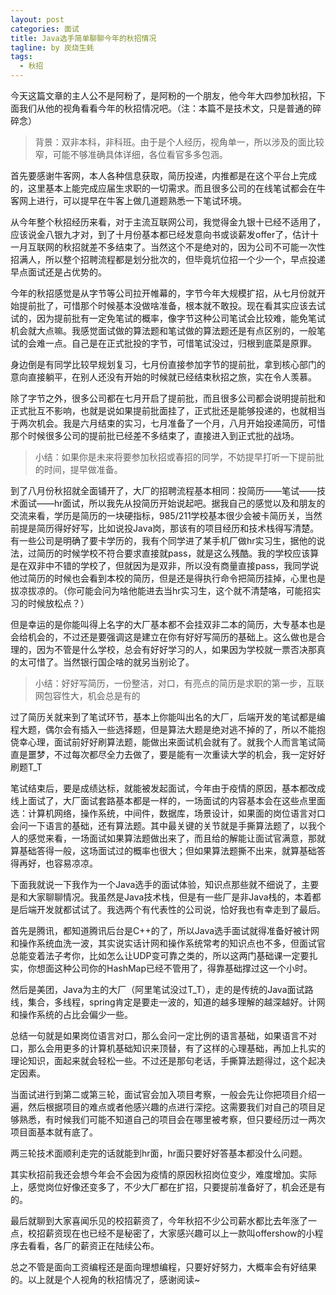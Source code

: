 ```yaml
---
layout: post
categories: 面试
title: Java选手简单聊聊今年的秋招情况
tagline: by 炭烧生蚝
tags: 
  - 秋招
---
```


今天这篇文章的主人公不是阿粉了，是阿粉的一个朋友，他今年大四参加秋招，下面我们从他的视角看看今年的秋招情况吧。（注：本篇不是技术文，只是普通的碎碎念）

<!--more-->

> 背景：双非本科，非科班。由于是个人经历，视角单一，所以涉及的面比较窄，可能不够准确具体详细，各位看官多多包涵。

首先要感谢牛客网，本人各种信息获取，简历投递，内推都是在这个平台上完成的，这里基本上能完成应届生求职的一切需求。而且很多公司的在线笔试都会在牛客网上进行，可以提早在牛客上做几道题熟悉一下笔试环境。

从今年整个秋招经历来看，对于主流互联网公司，我觉得金九银十已经不适用了，应该说金八银九才对，到了十月份基本都已经发意向书或谈薪发offer了，估计十一月互联网的秋招就差不多结束了。当然这个不是绝对的，因为公司不可能一次性招满人，所以整个招聘流程都是划分批次的，但毕竟坑位招一个少一个，早点投递早点面试还是占优势的。

今年的秋招感觉是从字节等公司拉开帷幕的，字节今年大规模扩招，从七月份就开始提前批了，可惜那个时候基本没做啥准备，根本就不敢投。现在看其实应该去试试的，因为提前批有一定免笔试的概率，像字节这种公司笔试会比较难，能免笔试机会就大点嘛。我感觉面试做的算法题和笔试做的算法题还是有点区别的，一般笔试的会难一点。自己是在正式批投的字节，可惜笔试没过，归根到底菜是原罪。

身边倒是有同学比较早规划复习，七月份直接参加字节的提前批，拿到核心部门的意向直接躺平，在别人还没有开始的时候就已经结束秋招之旅，实在令人羡慕。

除了字节之外，很多公司都在七月开启了提前批，而且很多公司都会说明提前批和正式批互不影响，也就是说如果提前批面挂了，正式批还是能够投递的，也就相当于两次机会。我是六月结束的实习，七月准备了一个月，八月开始投递简历，可惜那个时候很多公司的提前批已经差不多结束了，直接进入到正式批的战场。

> 小结：如果你是未来将要参加秋招或春招的同学，不妨提早打听一下提前批的时间，提早做准备。

到了八月份秋招就全面铺开了，大厂的招聘流程基本相同：投简历——笔试——技术面试——hr面试，所以我先从投简历开始说起吧。据我自己的感觉以及和朋友的交流来看，学历是简历的一块硬指标，985/211学校基本很少会被卡简历关，当然前提是简历得好好写，比如说投Java岗，那该有的项目经历和技术栈得写清楚。有一些公司是明确了要卡学历的，我有个同学进了某手机厂做hr实习生，据他的说法，过简历的时候学校不符合要求直接就pass，就是这么残酷。我的学校应该算是在双非中不错的学校了，但就因为是双非，所以没有商量直接pass，我同学说他过简历的时候也会看到本校的简历，但是还是得执行命令把简历挂掉，心里也是拔凉拔凉的。（你可能会问为啥他能进去当hr实习生，这个就不清楚咯，可能招实习的时候放松点？）

但是幸运的是你能叫得上名字的大厂基本都不会挂双非二本的简历，大专基本也是会给机会的，不过还是要强调这是建立在你有好好写简历的基础上。这么做也是合理的，因为不管是什么学校，总会有好好学习的人，如果因为学校就一票否决那真的太可惜了。当然银行国企啥的就另当别论了。

> 小结：好好写简历，一份整洁，对口，有亮点的简历是求职的第一步，互联网包容性大，机会总是有的

过了简历关就来到了笔试环节，基本上你能叫出名的大厂，后端开发的笔试都是编程大题，偶尔会有插入一些选择题，但是算法大题是绝对逃不掉的了，所以不能抱侥幸心理，面试前好好刷算法题，能做出来面试机会就有了。就我个人而言笔试简直是噩梦，不过每次都尽全力去做了，要是能有一次重读大学的机会，我一定好好刷题T_T

笔试结束后，要是成绩达标，就能被发起面试，今年由于疫情的原因，基本都改成线上面试了，大厂面试套路基本都是一样的，一场面试的内容基本会在这些点里面选：计算机网络，操作系统，中间件，数据库，场景设计，如果面的岗位语言对口会问一下语言的基础，还有算法题。其中最关键的关节就是手撕算法题了，以我个人的感觉来看，一场面试如果算法题做出来了，而且给的解能让面试官满意，那就算基础答得一般，这场面试过的概率也很大；但如果算法题撕不出来，就算基础答得再好，也容易凉凉。

下面我就说一下我作为一个Java选手的面试体验，知识点那些就不细说了，主要是和大家聊聊情况。我虽然是Java技术栈，但是有一些厂是非Java栈的，本着都是后端开发就都试试了。我选两个有代表性的公司说，恰好我也有幸走到了最后。

首先是腾讯，都知道腾讯后台是C++的了，所以Java选手面试就得准备好被计网和操作系统血洗一波，其实说实话计网和操作系统常考的知识点也不多，但面试官总能变着法子考你，比如怎么让UDP变可靠之类的，所以这两门基础课一定要扎实，你想面这种公司你的HashMap已经不管用了，得靠基础撑过这一个小时。

然后是美团，Java为主的大厂（阿里笔试没过T_T），走的是传统的Java面试路线，集合，多线程，spring肯定是要走一波的，知道的越多理解的越深越好。计网和操作系统的占比会偏少一些。

总结一句就是如果岗位语言对口，那么会问一定比例的语言基础，如果语言不对口，那么会用更多的计算机基础知识来顶替，有了这样的心理基础，再加上扎实的理论知识，面起来就会轻松一些。不过还是那句老话，手撕算法题得过，这个起决定因素。

当面试进行到第二或第三轮，面试官会加入项目考察，一般会先让你把项目介绍一遍，然后根据项目的难点或者他感兴趣的点进行深挖。这需要我们对自己的项目足够熟悉，有时候我们可能不知道自己的项目会在哪里被考察，但只要经历过一两次项目面基本就有底了。

两三轮技术面顺利走完的话就能到hr面，hr面只要好好答基本都没什么问题。

其实秋招前我还会想今年会不会因为疫情的原因秋招岗位变少，难度增加。实际上，感觉岗位好像还变多了，不少大厂都在扩招，只要提前准备好了，机会还是有的。

最后就聊到大家喜闻乐见的校招薪资了，今年秋招不少公司薪水都比去年涨了一点，校招薪资现在也已经不是秘密了，大家感兴趣可以上一款叫offershow的小程序去看看，各厂的薪资正在陆续公布。

总之不管是面向工资编程还是面向理想编程，只要好好努力，大概率会有好结果的。以上就是个人视角的秋招情况了，感谢阅读~